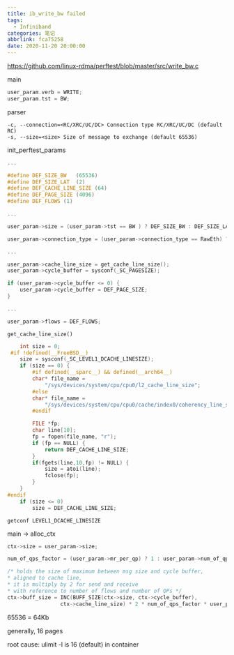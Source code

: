 ```yaml
---
title: ib_write_bw failed
tags:
  - Infiniband
categories: 笔记
abbrlink: fca75258
date: 2020-11-20 20:00:00
---
```


https://github.com/linux-rdma/perftest/blob/master/src/write_bw.c

main

```c
user_param.verb = WRITE;
user_param.tst = BW;
```

parser

```
-c, --connection=<RC/XRC/UC/DC> Connection type RC/XRC/UC/DC (default RC)
-s, --size=<size> Size of message to exchange (default 65536)
```

init_perftest_params

```c
...

#define DEF_SIZE_BW   (65536)
#define DEF_SIZE_LAT  (2)
#define DEF_CACHE_LINE_SIZE (64)
#define DEF_PAGE_SIZE (4096)
#define DEF_FLOWS (1)

...

user_param->size = (user_param->tst == BW ) ? DEF_SIZE_BW : DEF_SIZE_LAT;

user_param->connection_type	= (user_param->connection_type == RawEth) ? RawEth : RC;

...

user_param->cache_line_size	= get_cache_line_size();
user_param->cycle_buffer = sysconf(_SC_PAGESIZE);

if (user_param->cycle_buffer <= 0) {
    user_param->cycle_buffer = DEF_PAGE_SIZE;
}

...

user_param->flows = DEF_FLOWS;
```

`get_cache_line_size()`

```c
	int size = 0;
 #if !defined(__FreeBSD__)
	size = sysconf(_SC_LEVEL1_DCACHE_LINESIZE);
	if (size == 0) {
		#if defined(__sparc__) && defined(__arch64__)
		char* file_name =
			"/sys/devices/system/cpu/cpu0/l2_cache_line_size";
		#else
		char* file_name =
			"/sys/devices/system/cpu/cpu0/cache/index0/coherency_line_size";
		#endif

		FILE *fp;
		char line[10];
		fp = fopen(file_name, "r");
		if (fp == NULL) {
			return DEF_CACHE_LINE_SIZE;
		}
		if(fgets(line,10,fp) != NULL) {
			size = atoi(line);
			fclose(fp);
		}
	}
#endif
	if (size <= 0)
		size = DEF_CACHE_LINE_SIZE;
```

`getconf LEVEL1_DCACHE_LINESIZE`


main -> alloc_ctx

```c
ctx->size = user_param->size;

num_of_qps_factor = (user_param->mr_per_qp) ? 1 : user_param->num_of_qps;

/* holds the size of maximum between msg size and cycle buffer,
* aligned to cache line,
* it is multiply by 2 for send and receive
* with reference to number of flows and number of QPs */
ctx->buff_size = INC(BUFF_SIZE(ctx->size, ctx->cycle_buffer),
				 ctx->cache_line_size) * 2 * num_of_qps_factor * user_param->flows;
```

65536 = 64Kb

generally, 16 pages

root cause: ulimit -l is 16 (default) in container
